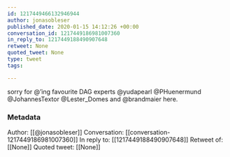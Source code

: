 ```yaml
---
id: 1217449466132946944
author: jonasobleser
published_date: 2020-01-15 14:12:26 +00:00
conversation_id: 1217449186981007360
in_reply_to: 1217449188490907648
retweet: None
quoted_tweet: None
type: tweet
tags:

---
```


sorry for @’ing favourite DAG experts @yudapearl @PHuenermund @JohannesTextor @Lester_Domes and @brandmaier here.

### Metadata

Author: [[@jonasobleser]]
Conversation: [[conversation-1217449186981007360]]
In reply to: [[1217449188490907648]]
Retweet of: [[None]]
Quoted tweet: [[None]]
